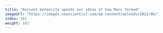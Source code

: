 ```yaml
---
title: "Ancient meteorite upends our ideas of how Mars formed"
imageUrl: "https://images.newscientist.com/wp-content/uploads/2022/06/16171557/SEI_110053287.jpg?width=600"
index: 182
weight: 182
---
```

